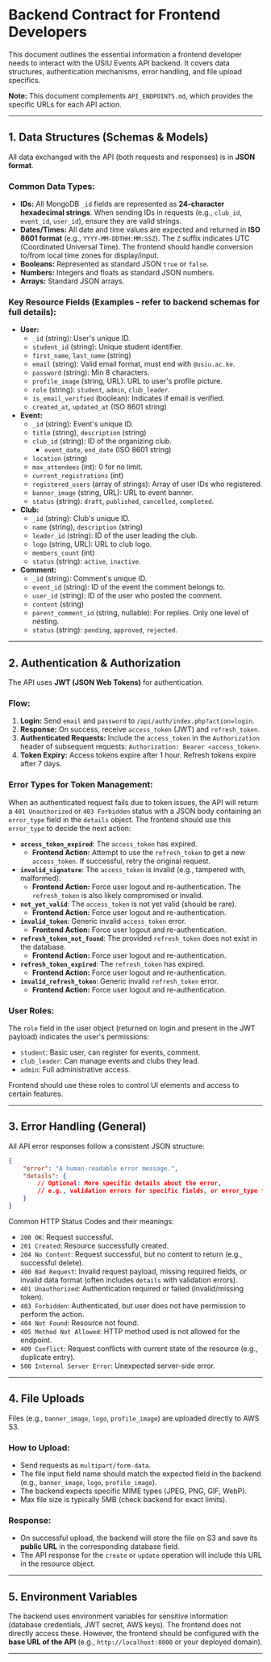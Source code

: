 # Backend Contract for Frontend Developers

This document outlines the essential information a frontend developer needs to interact with the USIU Events API backend. It covers data structures, authentication mechanisms, error handling, and file upload specifics.

**Note:** This document complements `API_ENDPOINTS.md`, which provides the specific URLs for each API action.

---

## 1. Data Structures (Schemas & Models)

All data exchanged with the API (both requests and responses) is in **JSON format**.

### Common Data Types:

*   **IDs:** All MongoDB `_id` fields are represented as **24-character hexadecimal strings**. When sending IDs in requests (e.g., `club_id`, `event_id`, `user_id`), ensure they are valid strings.
*   **Dates/Times:** All date and time values are expected and returned in **ISO 8601 format** (e.g., `YYYY-MM-DDTHH:MM:SSZ`). The `Z` suffix indicates UTC (Coordinated Universal Time). The frontend should handle conversion to/from local time zones for display/input.
*   **Booleans:** Represented as standard JSON `true` or `false`.
*   **Numbers:** Integers and floats as standard JSON numbers.
*   **Arrays:** Standard JSON arrays.

### Key Resource Fields (Examples - refer to backend schemas for full details):

*   **User:**
    *   `_id` (string): User's unique ID.
    *   `student_id` (string): Unique student identifier.
    *   `first_name`, `last_name` (string)
    *   `email` (string): Valid email format, must end with `@usiu.ac.ke`.
    *   `password` (string): Min 8 characters.
    *   `profile_image` (string, URL): URL to user's profile picture.
    *   `role` (string): `student`, `admin`, `club_leader`.
    *   `is_email_verified` (boolean): Indicates if email is verified.
    *   `created_at`, `updated_at` (ISO 8601 string)
*   **Event:**
    *   `_id` (string): Event's unique ID.
    *   `title` (string), `description` (string)
    *   `club_id` (string): ID of the organizing club.
        *   `event_date`, `end_date` (ISO 8601 string)
    *   `location` (string)
    *   `max_attendees` (int): 0 for no limit.
    *   `current_registrations` (int)
    *   `registered_users` (array of strings): Array of user IDs who registered.
    *   `banner_image` (string, URL): URL to event banner.
    *   `status` (string): `draft`, `published`, `cancelled`, `completed`.
*   **Club:**
    *   `_id` (string): Club's unique ID.
    *   `name` (string), `description` (string)
    *   `leader_id` (string): ID of the user leading the club.
    *   `logo` (string, URL): URL to club logo.
    *   `members_count` (int)
    *   `status` (string): `active`, `inactive`.
*   **Comment:**
    *   `_id` (string): Comment's unique ID.
    *   `event_id` (string): ID of the event the comment belongs to.
    *   `user_id` (string): ID of the user who posted the comment.
    *   `content` (string)
    *   `parent_comment_id` (string, nullable): For replies. Only one level of nesting.
    *   `status` (string): `pending`, `approved`, `rejected`.

---

## 2. Authentication & Authorization

The API uses **JWT (JSON Web Tokens)** for authentication.

### Flow:

1.  **Login:** Send `email` and `password` to `/api/auth/index.php?action=login`.
2.  **Response:** On success, receive `access_token` (JWT) and `refresh_token`.
3.  **Authenticated Requests:** Include the `access_token` in the `Authorization` header of subsequent requests: `Authorization: Bearer <access_token>`.
4.  **Token Expiry:** Access tokens expire after 1 hour. Refresh tokens expire after 7 days.

### Error Types for Token Management:

When an authenticated request fails due to token issues, the API will return a `401 Unauthorized` or `403 Forbidden` status with a JSON body containing an `error_type` field in the `details` object. The frontend should use this `error_type` to decide the next action:

*   **`access_token_expired`**: The `access_token` has expired.
    *   **Frontend Action:** Attempt to use the `refresh_token` to get a new `access_token`. If successful, retry the original request.
*   **`invalid_signature`**: The `access_token` is invalid (e.g., tampered with, malformed).
    *   **Frontend Action:** Force user logout and re-authentication. The `refresh_token` is also likely compromised or invalid.
*   **`not_yet_valid`**: The `access_token` is not yet valid (should be rare).
    *   **Frontend Action:** Force user logout and re-authentication.
*   **`invalid_token`**: Generic invalid `access_token` error.
    *   **Frontend Action:** Force user logout and re-authentication.
*   **`refresh_token_not_found`**: The provided `refresh_token` does not exist in the database.
    *   **Frontend Action:** Force user logout and re-authentication.
*   **`refresh_token_expired`**: The `refresh_token` has expired.
    *   **Frontend Action:** Force user logout and re-authentication.
*   **`invalid_refresh_token`**: Generic invalid `refresh_token` error.
    *   **Frontend Action:** Force user logout and re-authentication.

### User Roles:

The `role` field in the user object (returned on login and present in the JWT payload) indicates the user's permissions:
*   `student`: Basic user, can register for events, comment.
*   `club_leader`: Can manage events and clubs they lead.
*   `admin`: Full administrative access.

Frontend should use these roles to control UI elements and access to certain features.

---

## 3. Error Handling (General)

All API error responses follow a consistent JSON structure:

```json
{
    "error": "A human-readable error message.",
    "details": {
        // Optional: More specific details about the error,
        // e.g., validation errors for specific fields, or error_type for auth.
    }
}
```

Common HTTP Status Codes and their meanings:

*   `200 OK`: Request successful.
*   `201 Created`: Resource successfully created.
*   `204 No Content`: Request successful, but no content to return (e.g., successful delete).
*   `400 Bad Request`: Invalid request payload, missing required fields, or invalid data format (often includes `details` with validation errors).
*   `401 Unauthorized`: Authentication required or failed (invalid/missing token).
*   `403 Forbidden`: Authenticated, but user does not have permission to perform the action.
*   `404 Not Found`: Resource not found.
*   `405 Method Not Allowed`: HTTP method used is not allowed for the endpoint.
*   `409 Conflict`: Request conflicts with current state of the resource (e.g., duplicate entry).
*   `500 Internal Server Error`: Unexpected server-side error.

---

## 4. File Uploads

Files (e.g., `banner_image`, `logo`, `profile_image`) are uploaded directly to AWS S3.

### How to Upload:

*   Send requests as `multipart/form-data`.
*   The file input field name should match the expected field in the backend (e.g., `banner_image`, `logo`, `profile_image`).
*   The backend expects specific MIME types (JPEG, PNG, GIF, WebP).
*   Max file size is typically 5MB (check backend for exact limits).

### Response:

*   On successful upload, the backend will store the file on S3 and save its **public URL** in the corresponding database field.
*   The API response for the `create` or `update` operation will include this URL in the resource object.

---

## 5. Environment Variables

The backend uses environment variables for sensitive information (database credentials, JWT secret, AWS keys). The frontend does not directly access these. However, the frontend should be configured with the **base URL of the API** (e.g., `http://localhost:8000` or your deployed domain).

---
